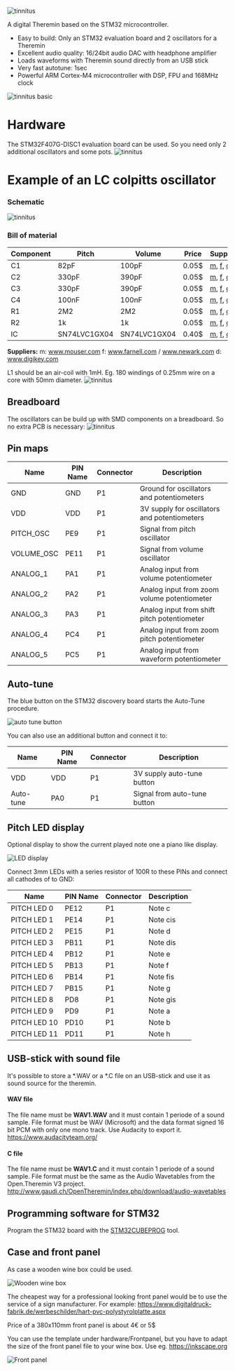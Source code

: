 ![tinnitus](pics/tinnitus_logo.png "logo")

A digital Theremin based on the STM32 microcontroller.

* Easy to build: Only an STM32 evaluation board and 2 oscillators for a Theremin
* Excellent audio quality: 16/24bit audio DAC with headphone amplifier
* Loads waveforms with Theremin sound directly from an USB stick
* Very fast autotune: 1sec
* Powerful ARM Cortex-M4 microcontroller with DSP, FPU and 168MHz clock

![tinnitus basic](pics/tinnitus_basic.png "tinnitus basic")

# Hardware
The STM32F407G-DISC1 evaluation board can be used.
So you need only 2 additional oscillators and some pots.
![tinnitus](pics/stm32F407_disco.png "STM32F407G-DISC1")

# Example of an LC colpitts oscillator
### Schematic
![tinnitus](pics/tinnitus_osc_sch.png "tinnitus oscillator schematic")

### Bill of material
| Component     | Pitch        | Volume       | Price | Supplier   |
| ------------- | ------------ | ------------ | ----- | ---------- |
| C1            | 82pF         | 100pF        | 0.05$ | [m](http://www.mouser.com), [f](http://www.farnell.com), [d](http://www.digikey.com) |
| C2            | 330pF        | 390pF        | 0.05$ | [m](http://www.mouser.com), [f](http://www.farnell.com), [d](http://www.digikey.com) |
| C3            | 330pF        | 390pF        | 0.05$ | [m](http://www.mouser.com), [f](http://www.farnell.com), [d](http://www.digikey.com) |
| C4            | 100nF        | 100nF        | 0.05$ | [m](http://www.mouser.com), [f](http://www.farnell.com), [d](http://www.digikey.com) |
| R1            | 2M2          | 2M2          | 0.05$ | [m](http://www.mouser.com), [f](http://www.farnell.com), [d](http://www.digikey.com) |
| R2            | 1k           | 1k           | 0.05$ | [m](http://www.mouser.com), [f](http://www.farnell.com), [d](http://www.digikey.com) |
| IC            | SN74LVC1GX04 | SN74LVC1GX04 | 0.40$ | [m](http://www.mouser.com), [f](http://www.farnell.com), [d](http://www.digikey.com) |

**Suppliers:**
m: www.mouser.com
f: www.farnell.com / www.newark.com
d: www.digikey.com

L1 should be an air-coil with 1mH. Eg. 180 windings of 0.25mm wire on a core with 50mm diameter.
![tinnitus](pics/aircoil.png "tinnitus air coild")





## Breadboard
The oscillators can be build up with SMD components on a breadboard.
So no extra PCB is necessary:
![tinnitus](pics/tinnitus_osc_pcb.png "tinnitus oscillator build on a breadboard")


## Pin maps

| Name       | PIN Name | Connector | Description                                    |
| ---------- | -------- | --------- | ---------------------------------------------- |
| GND        | GND      | P1        | Ground for oscillators and potentiometers      |
| VDD        | VDD      | P1        | 3V supply for oscillators and potentiometers   |
| PITCH_OSC  | PE9      | P1        | Signal from pitch oscillator                   |
| VOLUME_OSC | PE11     | P1        | Signal from volume oscillator                  |
| ANALOG_1   | PA1      | P1        | Analog input from volume potentiometer         |
| ANALOG_2   | PA2      | P1        | Analog input from zoom volume potentiometer    |
| ANALOG_3   | PA3      | P1        | Analog input from shift pitch potentiometer    |
| ANALOG_4   | PC4      | P1        | Analog input from zoom pitch potentiometer     |
| ANALOG_5   | PC5      | P1        | Analog input from waveform potentiometer       |



## Auto-tune
The blue button on the STM32 discovery board starts the Auto-Tune procedure.

![auto tune button](pics/auto_tune.png "auto tune")

You can also use an additional button and connect it to:

| Name       | PIN Name | Connector | Description                   |
| ---------- | -------- | --------- | ----------------------------- |
| VDD        | VDD      | P1        | 3V supply auto-tune button    |
| Auto-tune  | PA0      | P1        | Signal from auto-tune button  |

## Pitch LED display
Optional display to show the current played note one a piano like display.

![LED display](pics/led_display.png "LED display")

Connect 3mm LEDs with a series resistor of 100R to these PINs and connect all
cathodes of to GND:

| Name         | PIN Name | Connector | Description                                    |
| ------------ | -------- | --------- | ------------------------ |
| PITCH LED 0  | PE12     | P1        | Note c                   |
| PITCH LED 1  | PE14     | P1        | Note cis                 |
| PITCH LED 2  | PE15     | P1        | Note d                   |
| PITCH LED 3  | PB11     | P1        | Note dis                 |
| PITCH LED 4  | PB12     | P1        | Note e                   |
| PITCH LED 5  | PB13     | P1        | Note f                   |
| PITCH LED 6  | PB14     | P1        | Note fis                 |
| PITCH LED 7  | PB15     | P1        | Note g                   |
| PITCH LED 8  | PD8      | P1        | Note gis                 |
| PITCH LED 9  | PD9      | P1        | Note a                   |
| PITCH LED 10 | PD10     | P1        | Note b                   |
| PITCH LED 11 | PD11     | P1        | Note h                   |


## USB-stick with sound file
It's possible to store a \*.WAV or a \*.C file on an USB-stick and use it as sound source for the theremin.
#### WAV file
The file name must be **WAV1.WAV** and it must contain 1 periode of a sound sample. File format must be WAV (Microsoft) and the data format signed 16 bit PCM with only one mono track. Use Audacity to export it. https://www.audacityteam.org/ 
#### C file
The file name must be **WAV1.C** and it must contain 1 periode of a sound sample. File format must be the same as the Audio Wavetables from the Open.Theremin V3 project. http://www.gaudi.ch/OpenTheremin/index.php/download/audio-wavetables 


## Programming software for STM32
Program the STM32 board with the [STM32CUBEPROG](http://www.st.com/content/st_com/en/products/development-tools/software-development-tools/stm32-software-development-tools/stm32-programmers/stm32cubeprog.html) tool.

## Case and front panel
As case a wooden wine box could be used.

![Wooden wine box](pics/wine_box.jpg "Wooden wine box")

The cheapest way for a professional looking front panel would be to use the service of a sign manufacturer. For example:
https://www.digitaldruck-fabrik.de/werbeschilder/hart-pvc-polystyrolplatte.aspx

Price of a 380x110mm front panel is about 4€ or 5$

You can use the template under hardware/Frontpanel, but you have to adapt the size of the front panel file to your wine box. Use eg. https://inkscape.org

![Front panel](pics/frontpanel.png "Front panel")

